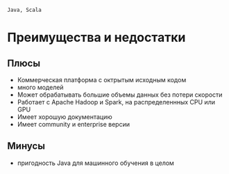 `Java, Scala`

# Преимущества и недостатки

## Плюсы

- Коммерческая платформа с октрытым исходным кодом
- много моделей
- Может обрабатывать большие объемы данных без потери скорости
- Работает с Apache Hadoop и Spark, на распределеннных CPU или GPU
- Имеет хорошую документацию
- Имеет community и enterprise версии

## Минусы

- пригодность Java для машинного обучения в целом

